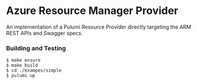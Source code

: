 # Azure Resource Manager Provider

An implementation of a Pulumi Resource Provider directly targeting the ARM REST
APIs and Swagger specs.

### Building and Testing

```
$ make ensure
$ make build
$ cd ./exampes/simple
$ pulumi up
```

